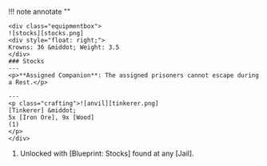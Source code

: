 !!! note annotate ""

    <div class="equipmentbox">
    ![stocks][stocks.png]
    <div style="float: right;">
    Krowns: 36 &middot; Weight: 3.5
    </div>
    ### Stocks
    ---
    <p>**Assigned Companion**: The assigned prisoners cannot escape during a Rest.</p>

    ---
    <p class="crafting">![anvil][tinkerer.png] 
    [Tinkerer] &middot; 
    5x [Iron Ore], 9x [Wood]
    (1)
    </p>
    </div>
1.  Unlocked with [Blueprint: Stocks] found at any [Jail].
